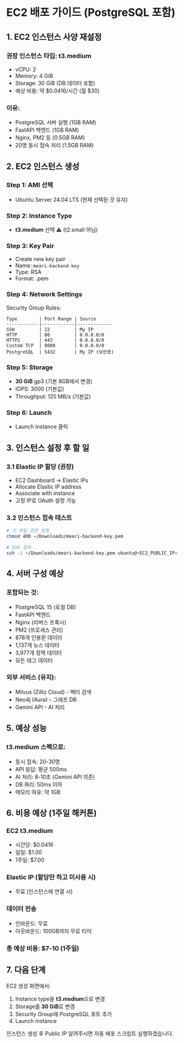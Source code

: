 # EC2 배포 가이드 (PostgreSQL 포함)

## 1. EC2 인스턴스 사양 재설정

### 권장 인스턴스 타입: **t3.medium**
- vCPU: 2
- Memory: 4 GiB
- Storage: 30 GiB (DB 데이터 포함)
- 예상 비용: 약 $0.0416/시간 (월 $30)

### 이유:
- PostgreSQL 서버 실행 (1GB RAM)
- FastAPI 백엔드 (1GB RAM)
- Nginx, PM2 등 (0.5GB RAM)
- 20명 동시 접속 처리 (1.5GB RAM)

## 2. EC2 인스턴스 생성

### Step 1: AMI 선택
- Ubuntu Server 24.04 LTS (현재 선택된 것 유지)

### Step 2: Instance Type
- **t3.medium** 선택 ⚠️ (t2.small 아님)

### Step 3: Key Pair
- Create new key pair
- Name: `meari-backend-key`
- Type: RSA
- Format: .pem

### Step 4: Network Settings
Security Group Rules:
```
Type        | Port Range | Source
------------|------------|-------------
SSH         | 22         | My IP
HTTP        | 80         | 0.0.0.0/0
HTTPS       | 443        | 0.0.0.0/0
Custom TCP  | 8000       | 0.0.0.0/0
PostgreSQL  | 5432       | My IP (보안용)
```

### Step 5: Storage
- **30 GiB** gp3 (기본 8GB에서 변경)
- IOPS: 3000 (기본값)
- Throughput: 125 MB/s (기본값)

### Step 6: Launch
- Launch instance 클릭

## 3. 인스턴스 설정 후 할 일

### 3.1 Elastic IP 할당 (권장)
- EC2 Dashboard → Elastic IPs
- Allocate Elastic IP address
- Associate with instance
- 고정 IP로 OAuth 설정 가능

### 3.2 인스턴스 접속 테스트
```bash
# 키 파일 권한 설정
chmod 400 ~/Downloads/meari-backend-key.pem

# SSH 접속
ssh -i ~/Downloads/meari-backend-key.pem ubuntu@<EC2_PUBLIC_IP>
```

## 4. 서버 구성 예상

### 포함되는 것:
- PostgreSQL 15 (로컬 DB)
- FastAPI 백엔드
- Nginx (리버스 프록시)
- PM2 (프로세스 관리)
- 878개 인용문 데이터
- 1,137개 뉴스 데이터
- 3,977개 정책 데이터
- 모든 태그 데이터

### 외부 서비스 (유지):
- Milvus (Zilliz Cloud) - 벡터 검색
- Neo4j (Aura) - 그래프 DB
- Gemini API - AI 처리

## 5. 예상 성능

### t3.medium 스펙으로:
- 동시 접속: 20-30명
- API 응답: 평균 500ms
- AI 처리: 8-10초 (Gemini API 의존)
- DB 쿼리: 50ms 이하
- 메모리 여유: 약 1GB

## 6. 비용 예상 (1주일 해커톤)

### EC2 t3.medium
- 시간당: $0.0416
- 일일: $1.00
- 1주일: $7.00

### Elastic IP (할당만 하고 미사용 시)
- 무료 (인스턴스에 연결 시)

### 데이터 전송
- 인바운드: 무료
- 아웃바운드: 100GB까지 무료 티어

### 총 예상 비용: $7-10 (1주일)

## 7. 다음 단계

EC2 생성 화면에서:
1. Instance type을 **t3.medium**으로 변경
2. Storage를 **30 GiB**로 변경
3. Security Group에 PostgreSQL 포트 추가
4. Launch instance

인스턴스 생성 후 Public IP 알려주시면 자동 배포 스크립트 실행하겠습니다.